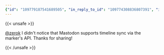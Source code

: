 ```yaml
---
{"id": "109779187541689505", "in_reply_to_id": "109774308836807391", "in_reply_to_account_id": "33250", "sensitive": false, "spoiler_text": "", "visibility": "unlisted", "language": "en", "replies_count": 0, "reblogs_count": 0, "favourites_count": 1, "edited_at": null, "reblog": null, "application": null, "account": {"id": "108219415927856966", "username": "brozek", "acct": "brozek", "display_name": "Brandon Rozek", "url": "https://fosstodon.org/@brozek", "uri": "https://fosstodon.org/users/brozek", "avatar": "https://cdn.fosstodon.org/accounts/avatars/108/219/415/927/856/966/original/bae9f46f23936e79.jpg", "avatar_static": "https://cdn.fosstodon.org/accounts/avatars/108/219/415/927/856/966/original/bae9f46f23936e79.jpg", "header": "https://fosstodon.org/headers/original/missing.png", "header_static": "https://fosstodon.org/headers/original/missing.png", "noindex": true, "roles": []}, "media_attachments": [], "mentions": [{"id": "33250", "username": "zerok", "url": "https://chaos.social/@zerok", "acct": "zerok@chaos.social"}], "tags": [], "emojis": [], "card": null, "poll": null, "syndication": "https://fosstodon.org/@brozek/109779187541689505", "date": "2023-01-30T16:51:06.148Z"}
---
```

{{< unsafe >}}
<p><span class="h-card" translate="no"><a href="https://chaos.social/@zerok" class="u-url mention">@<span>zerok</span></a></span> I didn&#39;t notice that Mastodon supports timeline sync via the marker&#39;s API. Thanks for sharing!</p>
{{< /unsafe >}}
